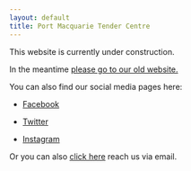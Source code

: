```yaml
---
layout: default
title: Port Macquarie Tender Centre
---
```

This website is currently under construction.

In the meantime [please go to our old website.](https://pmtc.xyz)

You can also find our social media pages here:

* [Facebook](https://facebook.com/tendercentre)

* [Twitter](https://twitter.com/_tendercentre)

* [Instagram](https://instagram.com/tendercentre)

Or you can also [click here](mailto:hello@pmtc.com.au) reach us via email.
